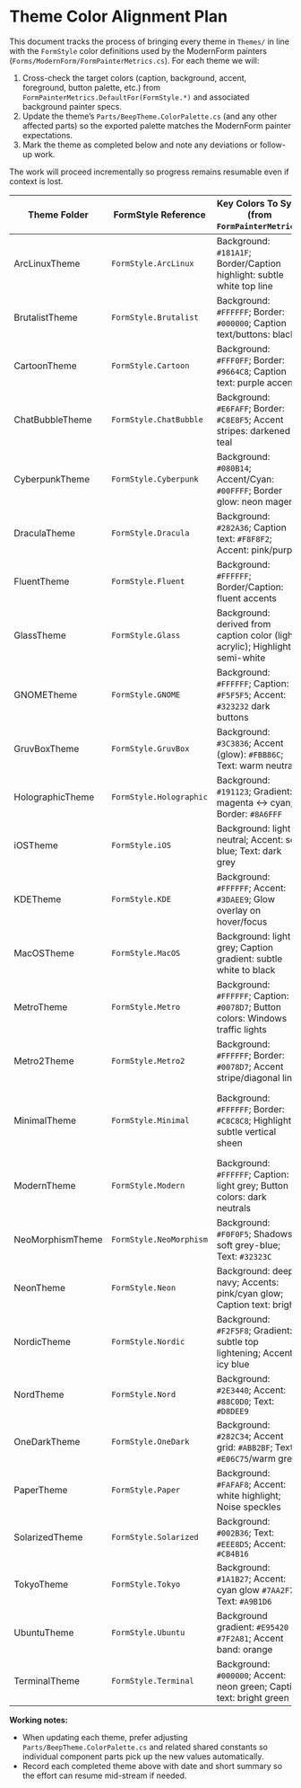 # Theme Color Alignment Plan

This document tracks the process of bringing every theme in `Themes/` in line with the
`FormStyle` color definitions used by the ModernForm painters (`Forms/ModernForm/FormPainterMetrics.cs`).
For each theme we will:

1. Cross-check the target colors (caption, background, accent, foreground, button palette, etc.)
   from `FormPainterMetrics.DefaultFor(FormStyle.*)` and associated background painter specs.
2. Update the theme’s `Parts/BeepTheme.ColorPalette.cs` (and any other affected parts) so the
   exported palette matches the ModernForm painter expectations.
3. Mark the theme as completed below and note any deviations or follow-up work.

The work will proceed incrementally so progress remains resumable even if context is lost.

| Theme Folder | FormStyle Reference | Key Colors To Sync (from `FormPainterMetrics`) | Status | Notes |
|--------------|--------------------|-----------------------------------------------|--------|-------|
| ArcLinuxTheme | `FormStyle.ArcLinux` | Background: `#181A1F`; Border/Caption highlight: subtle white top line | ☐ In Progress | Palette adjusted; propagate through component parts next. |
| BrutalistTheme | `FormStyle.Brutalist` | Background: `#FFFFFF`; Border: `#000000`; Caption text/buttons: black | ☐ In Progress | Palette flattened; update component parts. |
| CartoonTheme | `FormStyle.Cartoon` | Background: `#FFF0FF`; Border: `#9664C8`; Caption text: purple accents | ☐ Pending | |
| ChatBubbleTheme | `FormStyle.ChatBubble` | Background: `#E6FAFF`; Border: `#C8E8F5`; Accent stripes: darkened teal | ☐ Pending | |
| CyberpunkTheme | `FormStyle.Cyberpunk` | Background: `#080B14`; Accent/Cyan: `#00FFFF`; Border glow: neon magenta | ☐ Pending | |
| DraculaTheme | `FormStyle.Dracula` | Background: `#282A36`; Caption text: `#F8F8F2`; Accent: pink/purple | ☐ Pending | |
| FluentTheme | `FormStyle.Fluent` | Background: `#FFFFFF`; Border/Caption: fluent accents | ☐ Pending | Align legacy fluent palette. |
| GlassTheme | `FormStyle.Glass` | Background: derived from caption color (light acrylic); Highlight: semi-white | ☐ Pending | |
| GNOMETheme | `FormStyle.GNOME` | Background: `#FFFFFF`; Caption: `#F5F5F5`; Accent: `#323232` dark buttons | ☐ Pending | |
| GruvBoxTheme | `FormStyle.GruvBox` | Background: `#3C3836`; Accent (glow): `#FBB86C`; Text: warm neutrals | ☐ Pending | |
| HolographicTheme | `FormStyle.Holographic` | Background: `#191123`; Gradient: magenta ↔ cyan; Border: `#8A6FFF` | ☐ Pending | |
| iOSTheme | `FormStyle.iOS` | Background: light neutral; Accent: soft blue; Text: dark grey | ☐ Pending | |
| KDETheme | `FormStyle.KDE` | Background: `#FFFFFF`; Accent: `#3DAEE9`; Glow overlay on hover/focus | ☐ Pending | |
| MacOSTheme | `FormStyle.MacOS` | Background: light grey; Caption gradient: subtle white to black | ☐ Pending | |
| MetroTheme | `FormStyle.Metro` | Background: `#FFFFFF`; Caption: `#0078D7`; Button colors: Windows traffic lights | ☐ Pending | |
| Metro2Theme | `FormStyle.Metro2` | Background: `#FFFFFF`; Border: `#0078D7`; Accent stripe/diagonal lines | ☐ Pending | |
| MinimalTheme | `FormStyle.Minimal` | Background: `#FFFFFF`; Border: `#C8C8C8`; Highlight: subtle vertical sheen | ☑ Completed | 2025-10-24: Full palette + component pass (buttons/app bar/cards/forms/nav/etc.) aligned with FormStyle metrics. |
| ModernTheme | `FormStyle.Modern` | Background: `#FFFFFF`; Caption: light grey; Button colors: dark neutrals | ☐ Pending | |
| NeoMorphismTheme | `FormStyle.NeoMorphism` | Background: `#F0F0F5`; Shadows: soft grey-blue; Text: `#32323C` | ☐ Pending | |
| NeonTheme | `FormStyle.Neon` | Background: deep navy; Accents: pink/cyan glow; Caption text: bright | ☐ In Progress | Neon background glow aligned (2025-10-24). Theme palette TBD. |
| NordicTheme | `FormStyle.Nordic` | Background: `#F2F5F8`; Gradient: subtle top lightening; Accent: icy blue | ☐ Pending | |
| NordTheme | `FormStyle.Nord` | Background: `#2E3440`; Accent: `#88C0D0`; Text: `#D8DEE9` | ☐ Pending | |
| OneDarkTheme | `FormStyle.OneDark` | Background: `#282C34`; Accent grid: `#ABB2BF`; Text: `#E06C75`/warm grey | ☐ Pending | |
| PaperTheme | `FormStyle.Paper` | Background: `#FAFAF8`; Accent: white highlight; Noise speckles | ☐ Pending | |
| SolarizedTheme | `FormStyle.Solarized` | Background: `#002B36`; Text: `#EEE8D5`; Accent: `#CB4B16` | ☐ Pending | |
| TokyoTheme | `FormStyle.Tokyo` | Background: `#1A1B27`; Accent: cyan glow `#7AA2F7`; Text: `#A9B1D6` | ☐ Pending | |
| UbuntuTheme | `FormStyle.Ubuntu` | Background gradient: `#E95420` → `#7F2A81`; Accent band: orange | ☐ Pending | |
| TerminalTheme | `FormStyle.Terminal` | Background: `#000000`; Accent: neon green; Caption text: bright green | ☑ Completed | Matched with ModernForm + background painter on 2025-10-24. |

**Working notes:**
- When updating each theme, prefer adjusting `Parts/BeepTheme.ColorPalette.cs` and related shared constants so individual component parts pick up the new values automatically.
- Record each completed theme above with date and short summary so the effort can resume mid-stream if needed.
